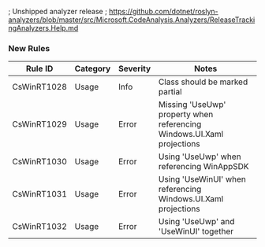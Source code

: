 ﻿; Unshipped analyzer release
; https://github.com/dotnet/roslyn-analyzers/blob/master/src/Microsoft.CodeAnalysis.Analyzers/ReleaseTrackingAnalyzers.Help.md

### New Rules
Rule ID | Category | Severity | Notes
--------|----------|----------|-------
CsWinRT1028 | Usage | Info | Class should be marked partial
CsWinRT1029 | Usage | Error | Missing 'UseUwp' property when referencing Windows.UI.Xaml projections
CsWinRT1030 | Usage | Error | Using 'UseUwp' when referencing WinAppSDK
CsWinRT1031 | Usage | Error | Using 'UseWinUI' when referencing Windows.UI.Xaml projections
CsWinRT1032 | Usage | Error | Using 'UseUwp' and 'UseWinUI' together 